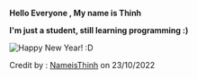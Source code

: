  **Hello Everyone , My name is Thinh**
 
 **I'm just a student, still learning programming :)**


![Happy New Year! :D](https://i.imgur.com/tCGSEE6.gif)


Credit by : <a href="https://github.com/NameisThinh">NameisThinh</a>  on 23/10/2022